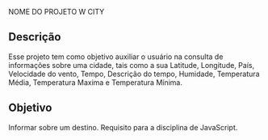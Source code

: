  NOME DO PROJETO   W CITY
## Descrição

Esse projeto tem como objetivo auxiliar o usuário na consulta de informações sobre uma cidade, tais como a sua Latitude, Longitude, País, Velocidade do vento, Tempo, Descrição do tempo, Humidade, Temperatura Média, Temperatura Maxima e  Temperatura Mínima.


## Objetivo

Informar sobre um destino. Requisito para a disciplina de JavaScript. 





